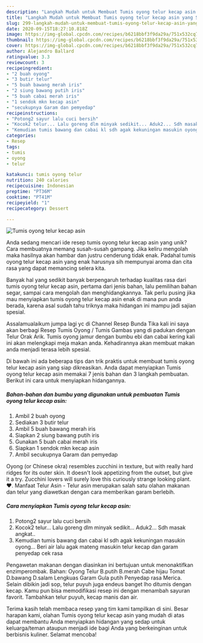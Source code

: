 ```yaml
---
description: "Langkah Mudah untuk Membuat Tumis oyong telur kecap asin yang Sempurna"
title: "Langkah Mudah untuk Membuat Tumis oyong telur kecap asin yang Sempurna"
slug: 299-langkah-mudah-untuk-membuat-tumis-oyong-telur-kecap-asin-yang-sempurna
date: 2020-09-15T18:27:10.818Z
image: https://img-global.cpcdn.com/recipes/b6218bbf3f9da29a/751x532cq70/tumis-oyong-telur-kecap-asin-foto-resep-utama.jpg
thumbnail: https://img-global.cpcdn.com/recipes/b6218bbf3f9da29a/751x532cq70/tumis-oyong-telur-kecap-asin-foto-resep-utama.jpg
cover: https://img-global.cpcdn.com/recipes/b6218bbf3f9da29a/751x532cq70/tumis-oyong-telur-kecap-asin-foto-resep-utama.jpg
author: Alejandro Ballard
ratingvalue: 3.3
reviewcount: 3
recipeingredient:
- "2 buah oyong"
- "3 butir telur"
- "5 buah bawang merah iris"
- "2 siung bawang putih iris"
- "5 buah cabai merah iris"
- "1 sendok mkn kecap asin"
- "secukupnya Garam dan pemyedap"
recipeinstructions:
- "Potong2 sayur lalu cuci bersih"
- "Kocok2 telur... Lalu goreng dlm minyak sedikit... Aduk2... Sdh masak angkat.."
- "Kemudian tumis bawang dan cabai kl sdh agak kekuningan masukin oyong... Beri air lalu agak mateng masukin telur kecap dan garam penyedap cek rasa"
categories:
- Resep
tags:
- tumis
- oyong
- telur

katakunci: tumis oyong telur 
nutrition: 240 calories
recipecuisine: Indonesian
preptime: "PT36M"
cooktime: "PT41M"
recipeyield: "1"
recipecategory: Dessert

---
```



![Tumis oyong telur kecap asin](https://img-global.cpcdn.com/recipes/b6218bbf3f9da29a/751x532cq70/tumis-oyong-telur-kecap-asin-foto-resep-utama.jpg)

Anda sedang mencari ide resep tumis oyong telur kecap asin yang unik? Cara membuatnya memang susah-susah gampang. Jika keliru mengolah maka hasilnya akan hambar dan justru cenderung tidak enak. Padahal tumis oyong telur kecap asin yang enak harusnya sih mempunyai aroma dan cita rasa yang dapat memancing selera kita.

Banyak hal yang sedikit banyak berpengaruh terhadap kualitas rasa dari tumis oyong telur kecap asin, pertama dari jenis bahan, lalu pemilihan bahan segar, sampai cara mengolah dan menghidangkannya. Tak perlu pusing jika mau menyiapkan tumis oyong telur kecap asin enak di mana pun anda berada, karena asal sudah tahu triknya maka hidangan ini mampu jadi sajian spesial.

Assalamualaikum jumpa lagi yc di Channel Resep Bunda Tika kali ini saya akan berbagi Resep Tumis Oyong / Tumis Gambas yang di padukan dengan Telur Orak Arik. Tumis oyong jamur dengan bumbu ebi dan cabai kering kali ini akan melengkapi meja makan anda. Kehadirannya akan membuat makan anda menjadi terasa lebih spesial.


Di bawah ini ada beberapa tips dan trik praktis untuk membuat tumis oyong telur kecap asin yang siap dikreasikan. Anda dapat menyiapkan Tumis oyong telur kecap asin memakai 7 jenis bahan dan 3 langkah pembuatan. Berikut ini cara untuk menyiapkan hidangannya.

<!--inarticleads1-->

##### Bahan-bahan dan bumbu yang digunakan untuk pembuatan Tumis oyong telur kecap asin:

1. Ambil 2 buah oyong
1. Sediakan 3 butir telur
1. Ambil 5 buah bawang merah iris
1. Siapkan 2 siung bawang putih iris
1. Gunakan 5 buah cabai merah iris
1. Siapkan 1 sendok mkn kecap asin
1. Ambil secukupnya Garam dan pemyedap


Oyong (or Chinese okra) resembles zucchini in texture, but with really hard ridges for its outer skin. It doesn&#39;t look appetizing from the outset, but give it a try. Zucchini lovers will surely love this curiously strange looking plant. ♥. Manfaat Telur Asin - Telur asin merupakan salah satu olahan makanan dan telur yang diawetkan dengan cara memberikan garam berlebih. 

<!--inarticleads2-->

##### Cara menyiapkan Tumis oyong telur kecap asin:

1. Potong2 sayur lalu cuci bersih
1. Kocok2 telur... Lalu goreng dlm minyak sedikit... Aduk2... Sdh masak angkat..
1. Kemudian tumis bawang dan cabai kl sdh agak kekuningan masukin oyong... Beri air lalu agak mateng masukin telur kecap dan garam penyedap cek rasa


Pengawetan makanan dengan diasinkan ini bertujuan untuk menonaktifkan enzimperombak. Bahan: Oyong Telur B.putih B.merah Cabe hijau Tomat D.bawang D.salam Lengkuas Garam Gula putih Penyedap rasa Merica. Selain dibikin jadi sop, telur puyuh juga endeus banget lho ditumis dengan kecap. Kamu pun bisa memodifikasi resep ini dengan menambah sayuran favorit. Tambahkan telur puyuh, kecap manis dan air. 

Terima kasih telah membaca resep yang tim kami tampilkan di sini. Besar harapan kami, olahan Tumis oyong telur kecap asin yang mudah di atas dapat membantu Anda menyiapkan hidangan yang sedap untuk keluarga/teman ataupun menjadi ide bagi Anda yang berkeinginan untuk berbisnis kuliner. Selamat mencoba!

